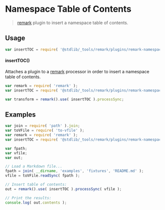 <!--

@license Apache-2.0

Copyright (c) 2018 The Stdlib Authors.

Licensed under the Apache License, Version 2.0 (the "License");
you may not use this file except in compliance with the License.
You may obtain a copy of the License at

   http://www.apache.org/licenses/LICENSE-2.0

Unless required by applicable law or agreed to in writing, software
distributed under the License is distributed on an "AS IS" BASIS,
WITHOUT WARRANTIES OR CONDITIONS OF ANY KIND, either express or implied.
See the License for the specific language governing permissions and
limitations under the License.

-->

# Namespace Table of Contents

> [remark][remark] plugin to insert a namespace table of contents.

<section class="usage">

## Usage

```javascript
var insertTOC = require( '@stdlib/_tools/remark/plugins/remark-namespace-toc' );
```

#### insertTOC()

Attaches a plugin to a [remark][remark] processor in order to insert a namespace table of contents.

```javascript
var remark = require( 'remark' );
var insertTOC = require( '@stdlib/_tools/remark/plugins/remark-namespace-toc' );

var transform = remark().use( insertTOC ).processSync;
```

</section>

<!-- /.usage -->

<section class="examples">

## Examples

<!-- eslint no-undef: "error" -->

```javascript
var join = require( 'path' ).join;
var toVFile = require( 'to-vfile' );
var remark = require( 'remark' );
var insertTOC = require( '@stdlib/_tools/remark/plugins/remark-namespace-toc' );

var fpath;
var vfile;
var out;

// Load a Markdown file...
fpath = join( __dirname, 'examples', 'fixtures', 'README.md' );
vfile = toVFile.readSync( fpath );

// Insert table of contents:
out = remark().use( insertTOC ).processSync( vfile );

// Print the results:
console.log( out.contents );
```

</section>

<!-- /.examples -->

<!-- Section for related `stdlib` packages. Do not manually edit this section, as it is automatically populated. -->

<section class="related">

</section>

<!-- /.related -->

<!-- Section for all links. Make sure to keep an empty line after the `section` element and another before the `/section` close. -->

<section class="links">

[remark]: https://github.com/wooorm/remark

</section>

<!-- /.links -->
